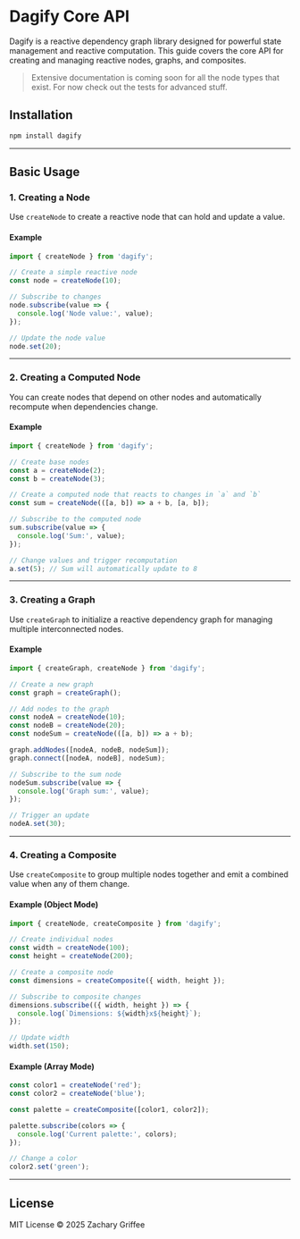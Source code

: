 # Dagify Core API

Dagify is a reactive dependency graph library designed for powerful state management and reactive computation. This guide covers the core API for creating and managing reactive nodes, graphs, and composites.

> Extensive documentation is coming soon for all the node types that exist. For now check out the tests for advanced stuff.

## Installation

```bash
npm install dagify
```

---

## Basic Usage

### 1. **Creating a Node**

Use `createNode` to create a reactive node that can hold and update a value.

#### Example

```js
import { createNode } from 'dagify';

// Create a simple reactive node
const node = createNode(10);

// Subscribe to changes
node.subscribe(value => {
  console.log('Node value:', value);
});

// Update the node value
node.set(20);
```

---

### 2. **Creating a Computed Node**

You can create nodes that depend on other nodes and automatically recompute when dependencies change.

#### Example

```js
import { createNode } from 'dagify';

// Create base nodes
const a = createNode(2);
const b = createNode(3);

// Create a computed node that reacts to changes in `a` and `b`
const sum = createNode(([a, b]) => a + b, [a, b]);

// Subscribe to the computed node
sum.subscribe(value => {
  console.log('Sum:', value);
});

// Change values and trigger recomputation
a.set(5); // Sum will automatically update to 8
```

---

### 3. **Creating a Graph**

Use `createGraph` to initialize a reactive dependency graph for managing multiple interconnected nodes.

#### Example

```js
import { createGraph, createNode } from 'dagify';

// Create a new graph
const graph = createGraph();

// Add nodes to the graph
const nodeA = createNode(10);
const nodeB = createNode(20);
const nodeSum = createNode(([a, b]) => a + b);

graph.addNodes([nodeA, nodeB, nodeSum]);
graph.connect([nodeA, nodeB], nodeSum);

// Subscribe to the sum node
nodeSum.subscribe(value => {
  console.log('Graph sum:', value);
});

// Trigger an update
nodeA.set(30);
```

---

### 4. **Creating a Composite**

Use `createComposite` to group multiple nodes together and emit a combined value when any of them change.

#### Example (Object Mode)

```js
import { createNode, createComposite } from 'dagify';

// Create individual nodes
const width = createNode(100);
const height = createNode(200);

// Create a composite node
const dimensions = createComposite({ width, height });

// Subscribe to composite changes
dimensions.subscribe(({ width, height }) => {
  console.log(`Dimensions: ${width}x${height}`);
});

// Update width
width.set(150);
```

#### Example (Array Mode)

```js
const color1 = createNode('red');
const color2 = createNode('blue');

const palette = createComposite([color1, color2]);

palette.subscribe(colors => {
  console.log('Current palette:', colors);
});

// Change a color
color2.set('green');
```

---

## License

MIT License © 2025 Zachary Griffee
